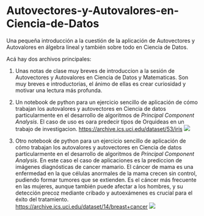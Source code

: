 # Autovectores-y-Autovalores-en-Ciencia-de-Datos
Una pequeña introducción a la cuestión de la aplicación de Autovectores y Autovalores en álgebra lineal y también sobre todo en Ciencia de Datos.


Acá hay dos archivos principales:
1. Unas notas de clase muy breves de introduccion a la sesión de Autovectores y Autovalores en Ciencia de Datos y Matematicas. Son muy breves e introductorias, el ánimo de ellas es crear curiosidad y motivar una lectura más profunda.

2. Un notebook de python para un ejercicio sencillo de aplicación de cómo trabajan los autovalores y autovectores en Ciencia de datos particularmente en el desarrollo de algoritmos de _Principal Component Analysis_. El caso de uso es oara predecir tipos de Orquideas en un trabajo de investigacion. https://archive.ics.uci.edu/dataset/53/iris
 ![](https://www.google.com/url?sa=i&url=http%3A%2F%2Fwww.lac.inpe.br%2F~rafael.santos%2FDocs%2FCAP394%2FWholeStory-Iris.html&psig=AOvVaw0c440tUyQl1PLv7qIYbd-L&ust=1743428132697000&source=images&cd=vfe&opi=89978449&ved=0CBQQjRxqFwoTCJDWvIb2sYwDFQAAAAAdAAAAABAE)
  
3. Otro notebook de python para un ejercicio sencillo de aplicación de cómo trabajan los autovalores y autovectores en Ciencia de datos particularmente en el desarrollo de algoritmos de _Principal Component Analysis_. En este caso el caso de aplicaciones es la prediccion de imágenes diagnósticas de cancer mamario. El cáncer de mama es una enfermedad en la que células anormales de la mama crecen sin control, pudiendo formar tumores que se extienden. Es el cáncer más frecuente en las mujeres, aunque también puede afectar a los hombres, y su detección precoz mediante cribado y autoexámenes es crucial para el éxito del tratamiento. https://archive.ics.uci.edu/dataset/14/breast+cancer
![](https://www.google.com/url?sa=i&url=https%3A%2F%2Fmedium.com%2F%40saba99%2Fbreast-cancer-datasets-for-image-segmentation-3980553e5340&psig=AOvVaw3CorrstjGlHa-lCD7EKYGM&ust=1743428195575000&source=images&cd=vfe&opi=89978449&ved=0CBQQjRxqFwoTCMii8qb2sYwDFQAAAAAdAAAAABAJ)
